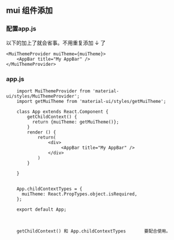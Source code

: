 ##  mui  组件添加

### 配置app.js   
以下的加上了就会省事。不用重复添加  ↓  了

    <MuiThemeProvider muiTheme={muiTheme}>
        <AppBar title="My AppBar" />
    </MuiThemeProvider>






### app.js

        import MuiThemeProvider from 'material-ui/styles/MuiThemeProvider';
        import getMuiTheme from 'material-ui/styles/getMuiTheme';

        class App extends React.Component {
            getChildContext() {
              return {muiTheme: getMuiTheme()};
            }
            render () {
                return(
                    <div>
                         <AppBar title="My AppBar" />
                    </div>
                )
            }

        }


        App.childContextTypes = {
          muiTheme: React.PropTypes.object.isRequired,
        };

        export default App;



        getChildContext() 和 App.childContextTypes       要配合使用。
